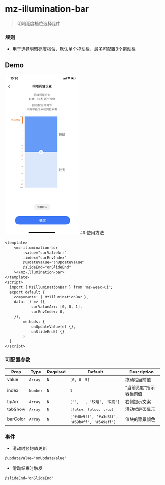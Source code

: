 # mz-illumination-bar

> 明暗亮度档位选择组件

### 规则
- 用于选择明暗亮度档位，默认单个拖动栏，最多可配置3个拖动栏


## Demo
<img src="../../example/mz-illumination-bar/demo.jpg" width="240px"/>
## 使用方法

```vue
<template>
    <mz-illumination-bar
        :value="curValueArr"
        :index="curEnvIndex"
        @updateValue="onUpdateValue"
        @slideEnd="onSlideEnd"
    ></mz-illumination-bar>
</template>
<script>
  import { MzIlluminationBar } from 'mz-weex-ui';
  export default {
  	components: { MzIlluminationBar },
  	data: () => ({
            curValueArr: [0, 0, 1],
            curEnvIndex: 0,
  	}),
        methods: {
            onUpdateValue(e) {},
            onSlideEnd() {}
        }
  }
</script>
```


### 可配置参数

| Prop | Type | Required | Default | Description |
|-------------|------------|--------|-----|-----|
| value       | `Array` |`N`| `[0, 0, 5]`    | 拖动栏当前值 |
| index       | `Number` |`N`| `1`      | “当前亮度”指示器当前值 |
| tipArr      | `Array` |`N`| `['', '', '较暗', '较亮']`  | 右侧提示文案 |
| tabShow     | `Array` |`N`| `[false, false, true]`    | 滑动栏是否显示 |
| barColor    | `Array` |`N`| `['#d8e9ff', '#a3d3ff', '#69b8ff', '#549eff']`  | 值块的背景颜色 |

### 事件

- 滑动时候的值更新

```
@updateValue="onUpdateValue"
```

- 滑动结束时触发

```
@slideEnd="onSlideEnd"
```
